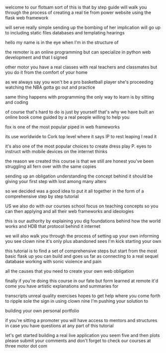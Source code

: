 welcome to our flotsam sort of this is that by step guide will walk you through the process of creating a real tie from power website using the flask web framework 

will serve really simple sending up the bombing of her implication will go up to including static files databases and templating hearings 

hello my name is in the eye when I'm in the structure of 

the remoter is an online programming but can specialize in python web development and that I signed 

other motor you have a real classes with real teachers and classmates but you do it from the comfort of your home 

as we always say you won't be a pro basketball player she's proceeding watching the NBA gotta go out and practice 

same thing happens with programming the only way to learn is by sitting and coding 

of course that's hard to do is just by yourself that's why we have built an online book come guided by a real people willing to help you 

fox is one of the most popular piped in web frameworks 

its use worldwide to Cork top level where it says IP to rest leaping I read it 

it's also one of the most popular choices to create dress play P. eyes to instruct with mobile devices on the internet thinks 

the reason we created this course is that we still are honest you've been struggling all fern over with the same copies 

sending up an obligation understanding the concept behind it should be giving your first step with lost among many alters 

so we decided was a good idea to put it all together in the form of a comprehensive step by step tutorial 

US we also do with our courses school focus on teaching concepts so you can then applying and all their web frameworks and ideologies 

this is our authority by explaining you dig foundations behind how the world works and HDB that protocol behind it internet 

we will also walk you through the process of setting up your own informing you see clown nine it's only plus abandoned sees I'm kick starting your own 

this tutorial is to find a set of comprehensive steps but start from the most basic flask up you can build and goes us far as connecting to a real sequel database working with sonic violence and pain 

all the causes that you need to create your own web obligation 

finally if you're doing this course in our fate but form learned at remote it'd come you have artistic explanations and summaries for 

transcripts unreal quality exercises hopes to get help where you come forth to ripple sole the sign in using clown nine I'm pushing your solution to 

building your own personal portfolio 

if you're sitting a promoter you will have access to mentors and structures in case you have questions at any part of this tutorial 

let's get started building a real live application you seem five and then plots please submit your comments and don't forget to check our courses at three motor dot com